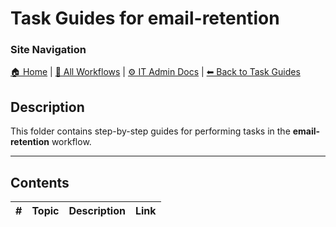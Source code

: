 # Task Guides for email-retention

### Site Navigation
[🏠 Home](../../../README.md) | [📂 All Workflows](../../../users/users.md) | [⚙ IT Admin Docs](../../../it-admins/README.md) | [⬅ Back to Task Guides](../README.md)

## Description
This folder contains step-by-step guides for performing tasks in the **email-retention** workflow.

---

## Contents

| **#** | **Topic** | **Description** | **Link** |
|---|---|---|---|